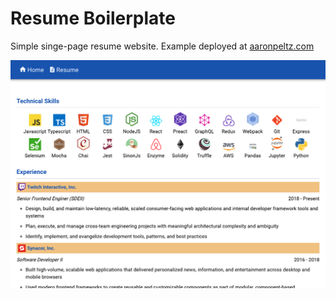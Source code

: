 # Resume Boilerplate

Simple singe-page resume website.
Example deployed at [aaronpeltz.com](http://www.aaronpeltz.com)

![Screenshot](https://github.com/apeltz/resume-website/blob/master/README/resume_website.png)
